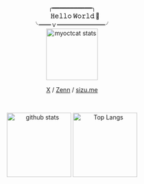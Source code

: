 <div align="center">
 
╭━━━━━━━━━━━╮  
　**𝙷𝚎𝚕𝚕𝚘 𝚆𝚘𝚛𝚕𝚍 🩵**  
╰━━ｖ━━━━━━━━╯  
<img alt="myoctcat stats" height="120px" src="https://github.com/user-attachments/assets/cc23e454-1bfe-499a-8f4b-5e96160472e4">

[X](https://x.com/kkagomme) / [Zenn](https://zenn.dev/kkagomme) / [sizu.me](https://sizu.me/kagome)

&nbsp;

 <img alt="github stats" height="150px" src="http://github-profile-summary-cards.vercel.app/api/cards/stats?username=kagomen" />
  <img alt="Top Langs" height="150px" src="http://github-profile-summary-cards.vercel.app/api/cards/repos-per-language?username=kagomen&exclude=HTML,CSS,Blade" />
 
</div>
